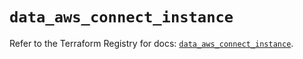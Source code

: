 # `data_aws_connect_instance`

Refer to the Terraform Registry for docs: [`data_aws_connect_instance`](https://registry.terraform.io/providers/hashicorp/aws/6.11.0/docs/data-sources/connect_instance).
